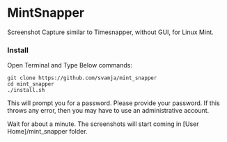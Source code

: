 # MintSnapper

Screenshot Capture similar to Timesnapper, without GUI, for Linux Mint.

### Install

Open Terminal and Type Below commands:

    git clone https://github.com/svamja/mint_snapper
    cd mint_snapper
    ./install.sh

This will prompt you for a password. Please provide your password.
If this throws any error, then you may have to use an administrative account.

Wait for about a minute. The screenshots will start coming in [User Home]/mint_snapper folder.

